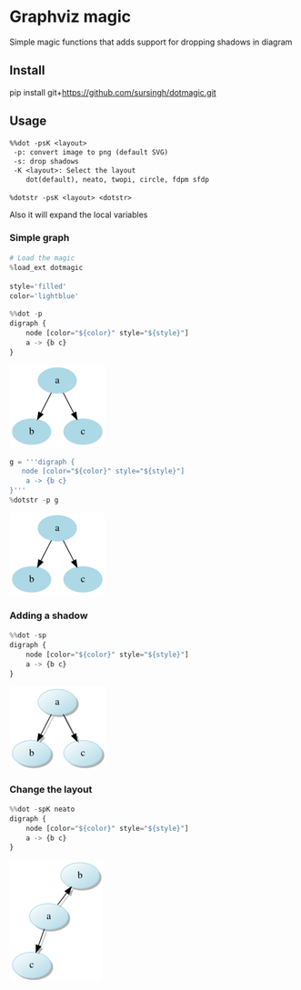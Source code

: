
# Graphviz magic

Simple magic functions that adds support for dropping shadows in diagram

## Install

pip install git+https://github.com/sursingh/dotmagic.git

## Usage

```
%%dot -psK <layout>
 -p: convert image to png (default SVG)
 -s: drop shadows
 -K <layout>: Select the layout
    dot(default), neato, twopi, circle, fdpm sfdp

%dotstr -psK <layout> <dotstr>

```

Also it will expand the local variables

### Simple graph


```python
# Load the magic
%load_ext dotmagic

style='filled'
color='lightblue'
```


```python
%%dot -p
digraph {
    node [color="${color}" style="${style}"]
    a -> {b c}
}
```


![png](README_files/README_3_0.png)



```python
g = '''digraph {
   node [color="${color}" style="${style}"]
    a -> {b c} 
}'''
%dotstr -p g
```


![png](README_files/README_4_0.png)


### Adding a shadow


```python
%%dot -sp
digraph {
    node [color="${color}" style="${style}"]
    a -> {b c}
}
```


![png](README_files/README_6_0.png)


### Change the layout


```python
%%dot -spK neato
digraph {
    node [color="${color}" style="${style}"]
    a -> {b c}
}
```


![png](README_files/README_8_0.png)

